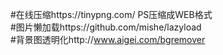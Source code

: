 #在线压缩https://tinypng.com/  PS压缩成WEB格式  
#图片懒加载https://github.com/mishe/lazyload  
#背景图透明化http://www.aigei.com/bgremover  
